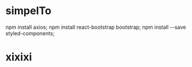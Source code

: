 # simpelTo
npm install axios;
npm install react-bootstrap bootstrap;
npm install --save styled-components;
# xixixi
